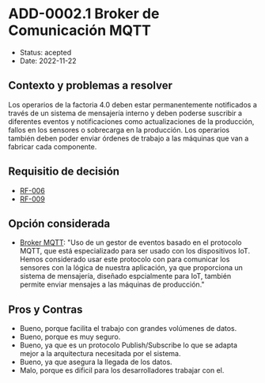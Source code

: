 # ADD-0002.1 Broker de Comunicación MQTT

* Status: acepted
* Date: 2022-11-22

## Contexto y problemas a resolver

Los operarios de la factoria 4.0 deben estar permanentemente notificados a través de un sistema de mensajería interno y deben poderse suscribir a diferentes eventos y notificaciones como actualizaciones de la producción, fallos en los sensores o sobrecarga en la producción. Los operarios también deben poder enviar órdenes de trabajo a las máquinas que van a fabricar cada componente.

## Requisitio de decisión

* [RF-006](../requisitos/RF-006.md)
* [RF-009](../requisitos/RF-009.md)

## Opción considerada

* [Broker MQTT](https://www.hivemq.com/blog/iot-event-driven-microservices-architecture-mqtt/): "Uso de un gestor de eventos basado en el protocolo MQTT, que está especializado para ser usado con los dispositivos IoT. Hemos considerado usar este protocolo con para comunicar los sensores con la lógica de nuestra aplicación, ya que proporciona un sistema de mensajería, diseñado espcialmente para IoT, también permite enviar mensajes a las máquinas de producción."

## Pros y Contras

* Bueno, porque facilita el trabajo con grandes volúmenes de datos.
* Bueno, porque es muy seguro.
* Bueno, ya que es un protocolo Publish/Subscribe lo que se adapta mejor a la arquitectura necesitada por el sistema.
* Bueno, ya que asegura la llegada de los datos.
* Malo, porque es dificil para los desarrolladores trabajar con el.


